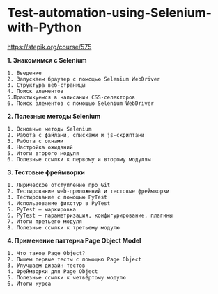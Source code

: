 # Test-automation-using-Selenium-with-Python

https://stepik.org/course/575

**1. Знакомимся с Selenium**
```
1. Введение
2. Запускаем браузер с помощью Selenium WebDriver
3. Структура веб-страницы
4. Поиск элементов
5.Практикуемся в написании CSS-селекторов
6. Поиск элементов с помощью Selenium WebDriver
```

**2. Полезные методы Selenium**
```
1. Основные методы Selenium
2. Работа с файлами, списками и js-скриптами
3. Работа с окнами
4. Настройка ожиданий
5. Итоги второго модуля
6. Полезные ссылки к первому и второму модулям
```

**3. Тестовые фреймворки**
```
1. Лирическое отступление про Git
2. Тестирование web-приложений и тестовые фреймворки
3. Тестирование с помощью PyTest
4. Использование фикстур в PyTest
5. PyTest — маркировка
6. PyTest — параметризация, конфигурирование, плагины
7. Итоги третьего модуля
8. Полезные ссылки к третьему модулю
```

**4. Применение паттерна Page Object Model**
```
1. Что такое Page Object?
2. Пишем первые тесты с помощью Page Object
3. Улучшаем дизайн тестов
4. Фреймворки для Page Object
5. Полезные ссылки к четвёртому модулю
6. Итоги курса
```
